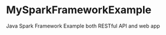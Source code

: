 MySparkFrameworkExample
=======================

Java Spark Framework Example both RESTful API and web app
